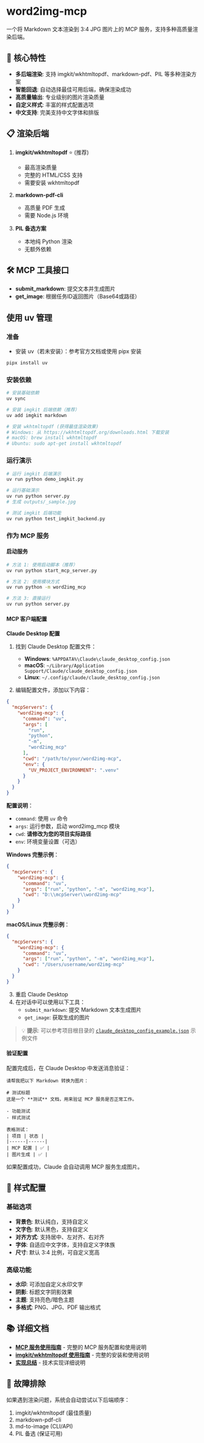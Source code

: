 # word2img-mcp

一个将 Markdown 文本渲染到 3:4 JPG 图片上的 MCP 服务，支持多种高质量渲染后端。

## 🚀 核心特性

- **多后端渲染**: 支持 imgkit/wkhtmltopdf、markdown-pdf、PIL 等多种渲染方案
- **智能回退**: 自动选择最佳可用后端，确保渲染成功
- **高质量输出**: 专业级别的图片渲染质量
- **自定义样式**: 丰富的样式配置选项
- **中文支持**: 完美支持中文字体和排版

## 📋 渲染后端

1. **imgkit/wkhtmltopdf** ⭐ (推荐)
   - 最高渲染质量
   - 完整的 HTML/CSS 支持
   - 需要安装 wkhtmltopdf

2. **markdown-pdf-cli**
   - 高质量 PDF 生成
   - 需要 Node.js 环境

3. **PIL 备选方案**
   - 本地纯 Python 渲染
   - 无额外依赖

## 🛠️ MCP 工具接口

- **submit_markdown**: 提交文本并生成图片
- **get_image**: 根据任务ID返回图片（Base64或路径）

## 使用 uv 管理

### 准备
- 安装 uv（若未安装）：参考官方文档或使用 pipx 安装

```bash
pipx install uv
```

### 安装依赖

```bash
# 安装基础依赖
uv sync

# 安装 imgkit 后端依赖（推荐）
uv add imgkit markdown

# 安装 wkhtmltopdf (获得最佳渲染效果)
# Windows: 从 https://wkhtmltopdf.org/downloads.html 下载安装
# macOS: brew install wkhtmltopdf
# Ubuntu: sudo apt-get install wkhtmltopdf
```

### 运行演示

```bash
# 运行 imgkit 后端演示
uv run python demo_imgkit.py

# 运行基础演示
uv run python server.py
# 生成 outputs/_sample.jpg

# 测试 imgkit 后端功能
uv run python test_imgkit_backend.py
```

### 作为 MCP 服务

#### 启动服务
```bash
# 方法 1: 使用启动脚本（推荐）
uv run python start_mcp_server.py

# 方法 2: 使用模块方式
uv run python -m word2img_mcp

# 方法 3: 直接运行
uv run python server.py
```

#### MCP 客户端配置

**Claude Desktop 配置**

1. 找到 Claude Desktop 配置文件：
   - **Windows**: `%APPDATA%\Claude\claude_desktop_config.json`
   - **macOS**: `~/Library/Application Support/Claude/claude_desktop_config.json`
   - **Linux**: `~/.config/claude/claude_desktop_config.json`

2. 编辑配置文件，添加以下内容：

```json
{
  "mcpServers": {
    "word2img-mcp": {
      "command": "uv",
      "args": [
        "run", 
        "python", 
        "-m", 
        "word2img_mcp"
      ],
      "cwd": "/path/to/your/word2img-mcp",
      "env": {
        "UV_PROJECT_ENVIRONMENT": ".venv"
      }
    }
  }
}
```

**配置说明**：
- `command`: 使用 `uv` 命令
- `args`: 运行参数，启动 word2img_mcp 模块
- `cwd`: **请修改为您的项目实际路径**
- `env`: 环境变量设置（可选）

**Windows 完整示例**：
```json
{
  "mcpServers": {
    "word2img-mcp": {
      "command": "uv",
      "args": ["run", "python", "-m", "word2img_mcp"],
      "cwd": "D:\\mcpServer\\word2img-mcp"
    }
  }
}
```

**macOS/Linux 完整示例**：
```json
{
  "mcpServers": {
    "word2img-mcp": {
      "command": "uv",
      "args": ["run", "python", "-m", "word2img_mcp"],
      "cwd": "/Users/username/word2img-mcp"
    }
  }
}
```

3. 重启 Claude Desktop
4. 在对话中可以使用以下工具：
   - `submit_markdown`: 提交 Markdown 文本生成图片
   - `get_image`: 获取生成的图片

> 💡 **提示**: 可以参考项目根目录的 [`claude_desktop_config_example.json`](claude_desktop_config_example.json) 示例文件

#### 验证配置

配置完成后，在 Claude Desktop 中发送消息验证：

```
请帮我把以下 Markdown 转换为图片：

# 测试标题
这是一个 **测试** 文档，用来验证 MCP 服务是否正常工作。

- 功能测试
- 样式测试

表格测试：
| 项目 | 状态 |
|------|------|
| MCP 配置 | ✅ |
| 图片生成 | ✅ |
```

如果配置成功，Claude 会自动调用 MCP 服务生成图片。

## 🎨 样式配置

### 基础选项
- **背景色**: 默认纯白，支持自定义
- **文字色**: 默认黑色，支持自定义
- **对齐方式**: 支持居中、左对齐、右对齐
- **字体**: 自适应中文字体，支持自定义字体族
- **尺寸**: 默认 3:4 比例，可自定义宽高

### 高级功能
- **水印**: 可添加自定义水印文字
- **阴影**: 标题文字阴影效果
- **主题**: 支持亮色/暗色主题
- **多格式**: PNG、JPG、PDF 输出格式

## 📚 详细文档

- **[MCP 服务使用指南](MCP_SERVICE_GUIDE.md)** - 完整的 MCP 服务配置和使用说明
- **[imgkit/wkhtmltopdf 使用指南](IMGKIT_USAGE.md)** - 完整的安装和使用说明
- **[实现总结](IMPLEMENTATION_SUMMARY.md)** - 技术实现详细说明

## 🔧 故障排除

如果遇到渲染问题，系统会自动尝试以下后端顺序：
1. imgkit/wkhtmltopdf (最佳质量)
2. markdown-pdf-cli
3. md-to-image (CLI/API)
4. PIL 备选 (保证可用)
